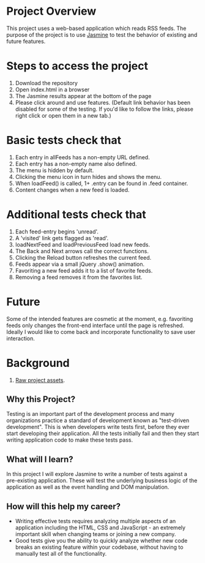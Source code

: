 # Project Overview

This project uses a web-based application which reads RSS feeds. The purpose of the project is to use [Jasmine](http://jasmine.github.io/) to test the behavior of existing and future features.

# Steps to access the project

1. Download the repository
2. Open index.html in a browser
3. The Jasmine results appear at the bottom of the page
4. Please click around and use features. (Default link behavior has been disabled for some of the testing. If you'd like to follow the links, please right click or open them in a new tab.)

# Basic tests check that

1. Each entry in allFeeds has a non-empty URL defined.
2. Each entry has a non-empty name also defined.
3. The menu is hidden by default.
4. Clicking the menu icon in turn hides and shows the menu.
5. When loadFeed() is called, 1+ .entry can be found in .feed container.
6. Content changes when a new feed is loaded.


# Additional tests check that

1. Each feed-entry begins 'unread'.
2. A 'visited' link gets flagged as 'read'.
3. loadNextFeed and loadPreviousFeed load new feeds.
4. The Back and Next arrows call the correct functions.
5. Clicking the Reload button refreshes the current feed.
6. Feeds appear via a small jQuery .show() animation.
7. Favoriting a new feed adds it to a list of favorite feeds.
8. Removing a feed removes it from the favorites list.

# Future

Some of the intended features are cosmetic at the moment, e.g. favoriting feeds only changes the front-end interface until the page is refreshed. Ideally I would like to come back and incorporate functionality to save user interaction.

# Background

1. [Raw project assets](http://github.com/udacity/frontend-nanodegree-feedreader).

## Why this Project?

Testing is an important part of the development process and many organizations practice a standard of development known as "test-driven development". This is when developers write tests first, before they ever start developing their application. All the tests initially fail and then they start writing application code to make these tests pass.

## What will I learn?

In this project I will explore Jasmine to write a number of tests against a pre-existing application. These will test the underlying business logic of the application as well as the event handling and DOM manipulation.

## How will this help my career?

* Writing effective tests requires analyzing multiple aspects of an application including the HTML, CSS and JavaScript - an extremely important skill when changing teams or joining a new company.
* Good tests give you the ability to quickly analyze whether new code breaks an existing feature within your codebase, without having to manually test all of the functionality.